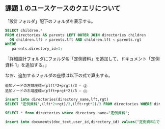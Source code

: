 ## 課題１のユースケースのクエリについて

「設計フォルダ」配下のフォルダを表示する。

```sql
SELECT children.*
FROM directories AS parents LEFT OUTER JOIN directories children
  ON children.lft > parents.lft AND children.lft < parents.rgt
WHERE
   parents.directory_id=3;
```

「詳細設計フォルダにフォルダ名「定例資料」を追加して、ドキュメント「定例資料 1」を追加する。」

なお、追加するフォルダの座標は以下の式で算出する。

```
追加ノードの左端座標=(plft*2+prgt)/3 ― ⓐ
追加ノードの右端座標=(plft+prgt*2)/3 ― ⓑ
```

```sql
insert into directories(directory_name,lft,rgt)
SELECT "定例資料",(lft*2+rgt)/3,(lft+rgt*2)/3 FROM directories WHERE directory_id=6;
```

```sql
SELECT * from directories where directory_name="定例資料";
```

```sql
insert into documents(doc_text,user_id,directory_id) values("定例資料1です",2,10);
```
